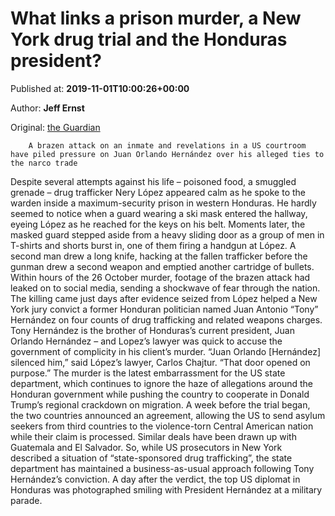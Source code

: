 
# What links a prison murder, a New York drug trial and the Honduras president?

Published at: **2019-11-01T10:00:26+00:00**

Author: **Jeff Ernst**

Original: [the Guardian](https://www.theguardian.com/world/2019/nov/01/honduras-juan-orlando-hernandez-prison-murder-drug-trial)


        A brazen attack on an inmate and revelations in a US courtroom have piled pressure on Juan Orlando Hernández over his alleged ties to the narco trade
      
Despite several attempts against his life – poisoned food, a smuggled grenade – drug trafficker Nery López appeared calm as he spoke to the warden inside a maximum-security prison in western Honduras.
He hardly seemed to notice when a guard wearing a ski mask entered the hallway, eyeing López as he reached for the keys on his belt.
Moments later, the masked guard stepped aside from a heavy sliding door as a group of men in T-shirts and shorts burst in, one of them firing a handgun at López.
A second man drew a long knife, hacking at the fallen trafficker before the gunman drew a second weapon and emptied another cartridge of bullets.
Within hours of the 26 October murder, footage of the brazen attack had leaked on to social media, sending a shockwave of fear through the nation.
The killing came just days after evidence seized from López helped a New York jury convict a former Honduran politician named Juan Antonio “Tony” Hernández on four counts of drug trafficking and related weapons charges.
Tony Hernández is the brother of Honduras’s current president, Juan Orlando Hernández – and Lopez’s lawyer was quick to accuse the government of complicity in his client’s murder.
“Juan Orlando [Hernández] silenced him,” said López’s lawyer, Carlos Chajtur. “That door opened on purpose.”
The murder is the latest embarrassment for the US state department, which continues to ignore the haze of allegations around the Honduran government while pushing the country to cooperate in Donald Trump’s regional crackdown on migration.
A week before the trial began, the two countries announced an agreement, allowing the US to send asylum seekers from third countries to the violence-torn Central American nation while their claim is processed. Similar deals have been drawn up with Guatemala and El Salvador.
So, while US prosecutors in New York described a situation of “state-sponsored drug trafficking”, the state department has maintained a business-as-usual approach following Tony Hernández’s conviction.
A day after the verdict, the top US diplomat in Honduras was photographed smiling with President Hernández at a military parade.
